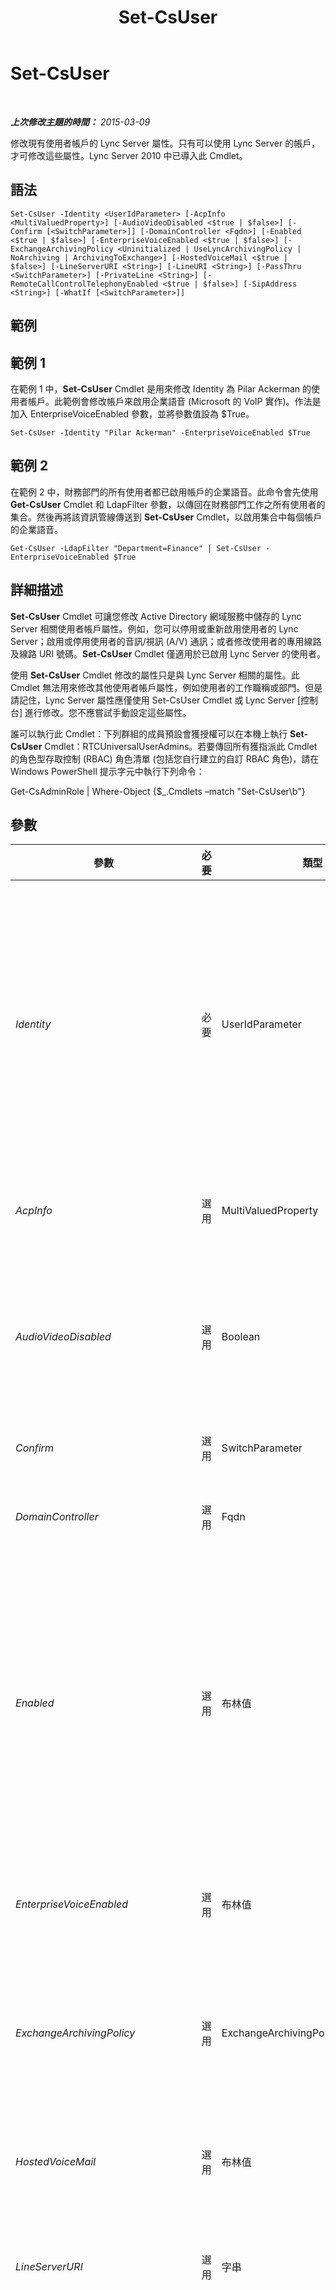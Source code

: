 ﻿---
title: Set-CsUser
TOCTitle: Set-CsUser
ms:assetid: 6c452df7-75c9-4d94-86bc-4990d718ffe9
ms:mtpsurl: https://technet.microsoft.com/zh-tw/library/Gg398510(v=OCS.15)
ms:contentKeyID: 49291229
ms.date: 08/10/2015
mtps_version: v=OCS.15
ms.translationtype: HT
---

# Set-CsUser

 

_**上次修改主題的時間：** 2015-03-09_

修改現有使用者帳戶的 Lync Server 屬性。只有可以使用 Lync Server 的帳戶，才可修改這些屬性。Lync Server 2010 中已導入此 Cmdlet。

## 語法

    Set-CsUser -Identity <UserIdParameter> [-AcpInfo <MultiValuedProperty>] [-AudioVideoDisabled <$true | $false>] [-Confirm [<SwitchParameter>]] [-DomainController <Fqdn>] [-Enabled <$true | $false>] [-EnterpriseVoiceEnabled <$true | $false>] [-ExchangeArchivingPolicy <Uninitialized | UseLyncArchivingPolicy | NoArchiving | ArchivingToExchange>] [-HostedVoiceMail <$true | $false>] [-LineServerURI <String>] [-LineURI <String>] [-PassThru <SwitchParameter>] [-PrivateLine <String>] [-RemoteCallControlTelephonyEnabled <$true | $false>] [-SipAddress <String>] [-WhatIf [<SwitchParameter>]]

## 範例

## 範例 1

在範例 1 中，**Set-CsUser** Cmdlet 是用來修改 Identity 為 Pilar Ackerman 的使用者帳戶。此範例會修改帳戶來啟用企業語音 (Microsoft 的 VoIP 實作)。作法是加入 EnterpriseVoiceEnabled 參數，並將參數值設為 $True。

    Set-CsUser -Identity "Pilar Ackerman" -EnterpriseVoiceEnabled $True

## 範例 2

在範例 2 中，財務部門的所有使用者都已啟用帳戶的企業語音。此命令會先使用 **Get-CsUser** Cmdlet 和 LdapFilter 參數，以傳回在財務部門工作之所有使用者的集合。然後再將該資訊管線傳送到 **Set-CsUser** Cmdlet，以啟用集合中每個帳戶的企業語音。

    Get-CsUser -LdapFilter "Department=Finance" | Set-CsUser -EnterpriseVoiceEnabled $True

## 詳細描述

**Set-CsUser** Cmdlet 可讓您修改 Active Directory 網域服務中儲存的 Lync Server 相關使用者帳戶屬性。例如，您可以停用或重新啟用使用者的 Lync Server；啟用或停用使用者的音訊/視訊 (A/V) 通訊；或者修改使用者的專用線路及線路 URI 號碼。**Set-CsUser** Cmdlet 僅適用於已啟用 Lync Server 的使用者。

使用 **Set-CsUser** Cmdlet 修改的屬性只是與 Lync Server 相關的屬性。此 Cmdlet 無法用來修改其他使用者帳戶屬性，例如使用者的工作職稱或部門。但是請記住，Lync Server 屬性應僅使用 Set-CsUser Cmdlet 或 Lync Server \[控制台\] 進行修改。您不應嘗試手動設定這些屬性。

誰可以執行此 Cmdlet：下列群組的成員預設會獲授權可以在本機上執行 **Set-CsUser** Cmdlet：RTCUniversalUserAdmins。若要傳回所有獲指派此 Cmdlet 的角色型存取控制 (RBAC) 角色清單 (包括您自行建立的自訂 RBAC 角色)，請在 Windows PowerShell 提示字元中執行下列命令：

Get-CsAdminRole | Where-Object {$\_.Cmdlets –match "Set-CsUser\\b"}

## 參數


<table>
<colgroup>
<col style="width: 25%" />
<col style="width: 25%" />
<col style="width: 25%" />
<col style="width: 25%" />
</colgroup>
<thead>
<tr class="header">
<th>參數</th>
<th>必要</th>
<th>類型</th>
<th>說明</th>
</tr>
</thead>
<tbody>
<tr class="odd">
<td><p><em>Identity</em></p></td>
<td><p>必要</p></td>
<td><p>UserIdParameter</p></td>
<td><p>表示要修改之使用者帳戶的 Identity。可以使用下列四種格式的其中一種來指定使用者識別：1) 使用者的 SIP 位址；2) 使用者的使用者主體名稱 (UPN)；3) 使用者的網域名稱和登入名稱，必須是「網域\登入」格式 (如 litwareinc\kenmyer)；4) 使用者的 Active Directory 顯示名稱 (如 Ken Myer)。也可以透過使用者的 Active Directory 辨別名稱來參考使用者識別。</p>
<p>使用顯示名稱做為使用者 Identity 時，可以使用星號 (*) 萬用字元。例如，Identity &quot;* Smith&quot; 會傳回顯示名稱結尾為字串值 &quot; Smith&quot; 的所有使用者。</p></td>
</tr>
<tr class="even">
<td><p><em>AcpInfo</em></p></td>
<td><p>選用</p></td>
<td><p>MultiValuedProperty</p></td>
<td><p>可讓您將一個或多個第三方音訊會議提供者指派給使用者。但是，建議您使用 <strong>Set-UserAcp</strong> Cmdlet 來指派音訊會議提供者。</p></td>
</tr>
<tr class="odd">
<td><p><em>AudioVideoDisabled</em></p></td>
<td><p>選用</p></td>
<td><p>Boolean</p></td>
<td><p>表示是否允許使用者使用 Lync 來撥打音訊/虛擬 (A/V) 電話。此參數若設為 True，使用者將大幅受限於傳送和接收立即訊息。</p>
<p>如果使用者目前已啟用遠端呼叫控制、Enterprise Voice 和/或網際網路通訊協定專用交換機 (IP-PBX) 軟體電話路由，則您無法停用 A/V 通訊。</p></td>
</tr>
<tr class="even">
<td><p><em>Confirm</em></p></td>
<td><p>選用</p></td>
<td><p>SwitchParameter</p></td>
<td><p>在執行命令前先提示確認。</p></td>
</tr>
<tr class="odd">
<td><p><em>DomainController</em></p></td>
<td><p>選用</p></td>
<td><p>Fqdn</p></td>
<td><p>可讓您指定修改使用者帳戶時要連線的網域控制站。若未加入此參數，則該 Cmdlet 將會使用第一個可用的網域控制站。</p></td>
</tr>
<tr class="even">
<td><p><em>Enabled</em></p></td>
<td><p>選用</p></td>
<td><p>布林值</p></td>
<td><p>表示使用者是否已啟用 Lync Server。如果您將此值設為 False，使用者就無法再登入 Lync Server；將此值設為 True 可重新啟用使用者的登入權限。</p>
<p>如果使用 Enabled 參數來停用帳戶，則會保留與該帳戶相關聯的資訊 (包括指派的原則以及使用者是否已啟用企業語音及 (或) 遠端呼叫控制)。如果之後使用 Enabled 參數來重新啟用帳戶，將會還原相關聯的帳戶資訊。這不同於使用 <strong>Disable-CsUser</strong> Cmdlet 來停用使用者帳戶。當您執行 <strong>Disable-CsUser</strong> Cmdlet 時，將會刪除與該帳戶相關聯的所有 Lync Server 資料。</p></td>
</tr>
<tr class="odd">
<td><p><em>EnterpriseVoiceEnabled</em></p></td>
<td><p>選用</p></td>
<td><p>布林值</p></td>
<td><p>表示使用者是否已啟用 Enterprise Voice，這是 Microsoft 的 Voice over Internet Protocol (VoIP) 實作。透過 Enterprise Voice，使用者可以使用網際網路來撥打電話，而非使用標準電話網路。</p></td>
</tr>
<tr class="even">
<td><p><em>ExchangeArchivingPolicy</em></p></td>
<td><p>選用</p></td>
<td><p>ExchangeArchivingPolicyOptionsEnum</p></td>
<td><p>指出使用者的立即訊息工作階段封存位置。允許的值為：</p>
<p>* Uninitialized</p>
<p>* UseLyncArchivingPolicy</p>
<p>* ArchivingToExchange</p>
<p>* NoArchiving</p></td>
</tr>
<tr class="odd">
<td><p><em>HostedVoiceMail</em></p></td>
<td><p>選用</p></td>
<td><p>布林值</p></td>
<td><p>此參數設為 True 時，可讓使用者的語音信箱通話路由傳送至託管型版本的 Microsoft Exchange Server。此外，將此選項設為 True 可讓 Lync 使用者直接撥打到另一位使用者的語音信箱。</p></td>
</tr>
<tr class="even">
<td><p><em>LineServerURI</em></p></td>
<td><p>選用</p></td>
<td><p>字串</p></td>
<td><p>指派給使用者的遠端呼叫控制電話閘道的 URI。LineServerUri 就是閘道 URI，開頭加上 &quot;sip:&quot;。例如：sip:rccgateway@litwareinc.com</p></td>
</tr>
<tr class="odd">
<td><p><em>LineURI</em></p></td>
<td><p>選用</p></td>
<td><p>字串</p></td>
<td><p>指派給使用者的電話號碼。指定線路統一資源識別元 (URI) 時應該採用 E.164 格式，並使用 &quot;TEL:&quot;首碼。例如：TEL:+14255551297。任何分機號碼都應該新增至線路 URI 的尾端，例如：TEL:+14255551297; ext=51297。</p>
<p>很重要的一點是，Lync Server 會將 TEL:+14255551297 和 TEL:+14255551297;ext=51297 視為兩個不同的號碼。如果您將線路 URI TEL:+14255551297 指派給 Ken Myer，然後又將線路 URI TEL:+14255551297;ext=51297 指派給 Pilar Ackerman，這樣的指派會成功，且指派給 Pilar 的號碼不會標幟為重複號碼。這是因為依據您的設定，這兩個號碼實際上是不同的。例如，在有些組織中撥 1-425-555-1297 會將您的電話轉接到 Exchange 自動語音應答。反之，僅撥分機號碼 (51297) 或使用 Lync 來撥出 1-425-555-1297 和分機號碼 51297，就會將您的電話直接轉接給使用者。</p></td>
</tr>
<tr class="even">
<td><p><em>PassThru</em></p></td>
<td><p>選用</p></td>
<td><p>SwitchParameter</p></td>
<td><p>可讓您透過管線傳遞代表要修改其帳戶之使用者的使用者物件。根據預設，<strong>Set-CsUser</strong> Cmdlet 不會透過管線傳遞物件。</p></td>
</tr>
<tr class="odd">
<td><p><em>PrivateLine</em></p></td>
<td><p>選用</p></td>
<td><p>字串</p></td>
<td><p>使用者專用電話線的電話號碼。專用線路是指未發佈在 Active Directory 網域服務 中的電話號碼，因此其他人無法立即得知。此外，此專用線路會略過大部分的撥入電話路由規則；例如，專用線路來電不會轉接給某人的代理人。專用線路通常用於個人電話，或應該與其他小組成員分開使用的商務電話。</p>
<p>指定專用線路值時應該採用 E.164 格式，並在開頭加上 &quot;TEL:&quot; 首碼。例如：TEL:+14255551297。</p></td>
</tr>
<tr class="even">
<td><p><em>RemoteCallControlTelephonyEnabled</em></p></td>
<td><p>選用</p></td>
<td><p>布林值</p></td>
<td><p>表示是否已為使用者啟用遠端呼叫控制電話。啟用遠端呼叫控制時，使用者可以採用 Lync Server 來接聽撥打到其桌面電話的來電。也可以使用 Lync 來撥打電話。這些電話全部依賴標準電話網路，又稱為公用交換電話網路 (PSTN)。若要透過網際網路撥打和接聽電話，使用者必須可使用 Enterprise Voice。如需詳細資訊，請參閱 EnterpriseVoiceEnabled 參數。</p>
<p>若要使用遠端呼叫控制，使用者必須具有 LineUri 和 LineServerUri。</p></td>
</tr>
<tr class="odd">
<td><p><em>SipAddress</em></p></td>
<td><p>選用</p></td>
<td><p>字串</p></td>
<td><p>可讓使用者使用 SIP 裝置 (例如 Lync) 來進行通訊的唯一識別碼 (類似電子郵件地址)。SIP 位址必須使用 sip: 首碼，以及有效的 SIP 網域，例如：-SipAddress sip:kenmyer@litwareinc.com。</p></td>
</tr>
<tr class="even">
<td><p><em>WhatIf</em></p></td>
<td><p>選用</p></td>
<td><p>SwitchParameter</p></td>
<td><p>說明執行命令時若不實際執行命令的後果。</p></td>
</tr>
</tbody>
</table>


## 輸入類型

字串或 Microsoft.Rtc.Management.ADConnect.Schema.ADUser 物件。**Set-CsUser** Cmdlet 接受管線傳送的字串值，該值代表已經針對 Lync Server 啟用的使用者帳戶 Identity。此 Cmdlet 也接受管線傳送的 Active Directory 使用者物件執行個體。

## 傳回類型

**Set-CsUser** Cmdlet 不會傳回任何物件。

## 請參閱

#### 其他資源

[Disable-CsUser](disable-csuser.md)  
[Enable-CsUser](enable-csuser.md)  
[Get-CsUser](get-csuser.md)  
[Move-CsUser](move-csuser.md)


